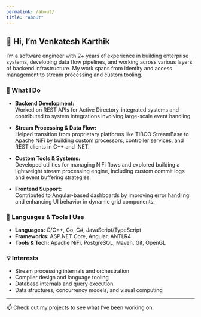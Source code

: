 ```yaml
---
permalink: /about/
title: "About"
---
```


## 👋 Hi, I’m Venkatesh Karthik

I’m a software engineer with 2+ years of experience in building enterprise systems, developing data flow pipelines, and working across various layers of backend infrastructure. My work spans from identity and access management to stream processing and custom tooling.

### 🧠 What I Do

- **Backend Development:**  
  Worked on REST APIs for Active Directory-integrated systems and contributed to system integrations involving large-scale event handling.

- **Stream Processing & Data Flow:**  
  Helped transition from proprietary platforms like TIBCO StreamBase to Apache NiFi by building custom processors, controller services, and REST clients in C++ and .NET.

- **Custom Tools & Systems:**  
  Developed utilities for managing NiFi flows and explored building a lightweight stream processing engine, including custom commit logs and event buffering strategies.

- **Frontend Support:**  
  Contributed to Angular-based dashboards by improving error handling and enhancing UI behavior in dynamic grid components.

### 🔧 Languages & Tools I Use

- **Languages:** C/C++, Go, C#, JavaScript/TypeScript  
- **Frameworks:** ASP.NET Core, Angular, ANTLR4  
- **Tools & Tech:** Apache NiFi, PostgreSQL, Maven, Git, OpenGL

### 💡 Interests

- Stream processing internals and orchestration  
- Compiler design and language tooling  
- Database internals and query execution  
- Data structures, concurrency models, and visual computing

---

📫 Check out my projects to see what I’ve been working on.
